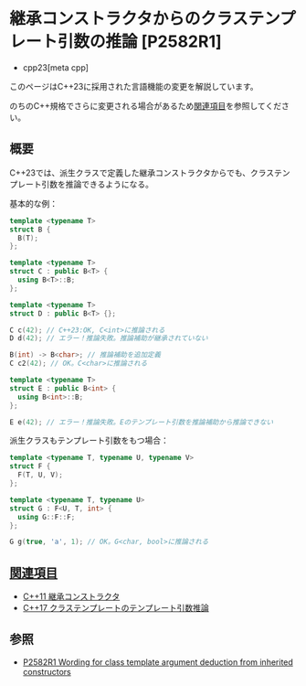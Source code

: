 # 継承コンストラクタからのクラステンプレート引数の推論 [P2582R1]
* cpp23[meta cpp]

<!-- start lang caution -->

このページはC++23に採用された言語機能の変更を解説しています。

のちのC++規格でさらに変更される場合があるため[関連項目](#relative-page)を参照してください。

<!-- last lang caution -->

## 概要
C++23では、派生クラスで定義した継承コンストラクタからでも、クラステンプレート引数を推論できるようになる。


基本的な例：

```cpp
template <typename T>
struct B {
  B(T);
};

template <typename T>
struct C : public B<T> {
  using B<T>::B;
};

template <typename T>
struct D : public B<T> {};

C c(42); // C++23:OK, C<int>に推論される
D d(42); // エラー！推論失敗。推論補助が継承されていない

B(int) -> B<char>; // 推論補助を追加定義
C c2(42); // OK。C<char>に推論される

template <typename T>
struct E : public B<int> {
  using B<int>::B;
};

E e(42); // エラー！推論失敗。Eのテンプレート引数を推論補助から推論できない
```


派生クラスもテンプレート引数をもつ場合：

```cpp
template <typename T, typename U, typename V>
struct F {
  F(T, U, V);
};

template <typename T, typename U>
struct G : F<U, T, int> {
  using G::F::F;
};

G g(true, 'a', 1); // OK。G<char, bool>に推論される
```


## <a id="relative-page" href="#relative-page">関連項目</a>
- [C++11 継承コンストラクタ](/lang/cpp11/inheriting_constructors.md)
- [C++17 クラステンプレートのテンプレート引数推論](/lang/cpp17/type_deduction_for_class_templates.md)


## 参照
- [P2582R1 Wording for class template argument deduction from inherited constructors](https://www.open-std.org/jtc1/sc22/wg21/docs/papers/2022/p2582r1.pdf)